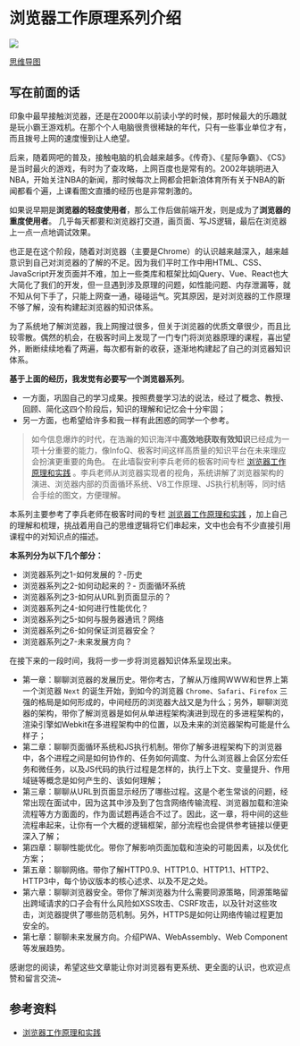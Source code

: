 # 浏览器工作原理系列介绍

![](http://assets.processon.com/chart_image/6141bfd0e401fd1a0e566c4d.png)

[思维导图](https://www.processon.com/view/link/6258e2117d9c0833a421e991)

## 写在前面的话

印象中最早接触浏览器，还是在2000年以前读小学的时候，那时候最大的乐趣就是玩小霸王游戏机。在那个个人电脑很贵很稀缺的年代，只有一些事业单位才有，而且拨号上网的速度慢到让人绝望。

后来，随着网吧的普及，接触电脑的机会越来越多。《传奇》、《星际争霸》、《CS》是当时最火的游戏，有时为了查攻略，上网百度也是常有的。2002年姚明进入NBA，开始关注NBA的新闻，那时候每次上网都会把新浪体育所有关于NBA的新闻都看个遍，上课看图文直播的经历也是非常刺激的。

如果说早期是**浏览器的轻度使用者**，那么工作后做前端开发，则是成为了**浏览器的重度使用者**。
几乎每天都要和浏览器打交道，画页面、写JS逻辑，最后在浏览器上一点一点地调试效果。

也正是在这个阶段，随着对浏览器（主要是Chrome）的认识越来越深入，越来越意识到自己对浏览器的了解的不足。因为我们平时工作中用HTML、CSS、JavaScript开发页面并不难，加上一些类库和框架比如jQuery、Vue、React也大大简化了我们的开发，但一旦遇到涉及原理的问题，如性能问题、内存泄漏等，就不知从何下手了，只能上网查一通，碰碰运气。究其原因，是对浏览器的工作原理不够了解，没有构建起浏览器的知识体系。

为了系统地了解浏览器，我上网搜过很多，但关于浏览器的优质文章很少，而且比较零散。偶然的机会，在极客时间上发现了一门专门将浏览器原理的课程，喜出望外，断断续续地看了两遍，每次都有新的收获，逐渐地构建起了自己的浏览器知识体系。

**基于上面的经历，我发觉有必要写一个浏览器系列**。
* 一方面，巩固自己的学习成果。按照费曼学习法的说法，经过了概念、教授、回顾、简化这四个阶段后，知识的理解和记忆会十分牢固；
* 另一方面，也希望给许多和我一样有此困惑的同学一个参考。

> 如今信息爆炸的时代，在浩瀚的知识海洋中**高效地获取有效知识**已经成为一项十分重要的能力，像InfoQ、极客时间这样高质量的知识平台在未来理应会扮演更重要的角色。
> 在此墙裂安利李兵老师的极客时间专栏  [浏览器工作原理和实践](https://time.geekbang.org/column/article/113399) 。李兵老师从浏览器实现者的视角，系统讲解了浏览器架构的演进、浏览器内部的页面循环系统、V8工作原理、JS执行机制等，同时结合手绘的图文，方便理解。

本系列主要参考了李兵老师在极客时间的专栏 [浏览器工作原理和实践](https://time.geekbang.org/column/article/113399) ，加上自己的理解和梳理，挑战着用自己的思维逻辑将它们串起来，文中也会有不少直接引用课程中的对知识点的描述。

**本系列分为以下几个部分：**
- 浏览器系列之1-如何发展的？-历史
- 浏览器系列之2-如何动起来的？- 页面循环系统
- 浏览器系列之3-如何从URL到页面显示的？
- 浏览器系列之4-如何进行性能优化？
- 浏览器系列之5-如何与服务器通讯？网络
- 浏览器系列之6-如何保证浏览器安全？
- 浏览器系列之7-未来发展方向？

在接下来的一段时间，我将一步一步将浏览器知识体系呈现出来。

* 第一章：聊聊浏览器的发展历史。带你考古，了解从万维网WWW和世界上第一个浏览器 `Next` 的诞生开始，到如今的浏览器 `Chrome`、`Safari`、`Firefox` 三强的格局是如何形成的，中间经历的浏览器大战又是为什么；另外，聊聊浏览器的架构，带你了解浏览器是如何从单进程架构演进到现在的多进程架构的，渲染引擎如Webkit在多进程架构中的位置，以及未来的浏览器架构可能是什么样子；
* 第二章：聊聊页面循环系统和JS执行机制。带你了解多进程架构下的浏览器中，各个进程之间是如何协作的、任务如何调度、为什么浏览器上会区分宏任务和微任务，以及JS代码的执行过程是怎样的，执行上下文、变量提升、作用域链等概念是如何产生的、该如何理解；
* 第三章：聊聊从URL到页面显示经历了哪些过程。这是个老生常谈的问题，经常出现在面试中，因为这其中涉及到了包含网络传输流程、浏览器加载和渲染流程等方方面面的，作为面试题再适合不过了。因此，这一章，将中间的这些流程串起来，让你有一个大概的逻辑框架，部分流程也会提供参考链接以便更深入了解；
* 第四章：聊聊性能优化。带你了解影响页面加载和渲染的可能因素，以及优化方案；
* 第五章：聊聊网络。带你了解HTTP0.9、HTTP1.0、HTTP1.1、HTTP2、HTTP3中，每个协议版本的核心述求、以及不足之处。
* 第六章：聊聊浏览器安全。带你了解浏览器为什么需要同源策略，同源策略留出跨域请求的口子会有什么风险如XSS攻击、CSRF攻击，以及针对这些攻击，浏览器提供了哪些防范机制。另外，HTTPS是如何让网络传输过程更加安全的。
* 第七章：聊聊未来发展方向。介绍PWA、WebAssembly、Web Component等发展趋势。

感谢您的阅读，希望这些文章能让你对浏览器有更系统、更全面的认识，也欢迎点赞和留言交流~

## 参考资料
- [浏览器工作原理和实践](https://time.geekbang.org/column/article/113399)